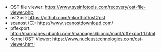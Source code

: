 * OST file viewer: https://www.sysinfotools.com/recovery/ost-file-viewer.php
* ost2pst: https://github.com/mkorthof/ost2pst
* scanost (C): https://www.scanostdownload.com/
* pffexport: http://manpages.ubuntu.com/manpages/bionic/man1/pffexport.1.html
* Kernel OST Viewer: https://www.nucleustechnologies.com/ost-viewer.html
